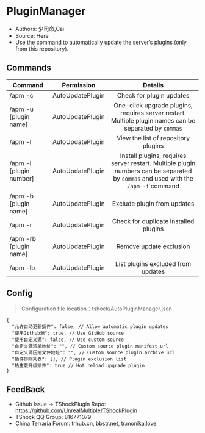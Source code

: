 # PluginManager

- Authors: 少司命,Cai
- Source: Here
- Use the command to automatically update the server’s plugins (only from this repository).

## Commands

| Command                 |        Permission         |                                                               Details                                                                |
|-------------------------| :-----------------: |:------------------------------------------------------------------------------------------------------------------------------------:|
| /apm -c                 | AutoUpdatePlugin   |                                                      	Check for plugin updates                                                       |
| /apm -u [plugin name]   | AutoUpdatePlugin   |               	One-click upgrade plugins, requires server restart. Multiple plugin names can be separated by `commas`                |
| /apm -l                 | AutoUpdatePlugin   |                                                 	View the list of repository plugins                                                 |
| /apm -i [plugin number] | AutoUpdatePlugin   | 	Install plugins, requires server restart. Multiple plugin numbers can be separated by `commas` and used with the `/apm -i` command  |
| /apm -b [plugin name]   | AutoUpdatePlugin   |                                                     	Exclude plugin from updates                                                     |
| /apm -r                 | AutoUpdatePlugin   |                                                     	Check for duplicate installed plugins                                           |
| /apm -rb [plugin name]  | AutoUpdatePlugin   |                                                       Remove update exclusion                                                        |
| /apm -lb                | AutoUpdatePlugin   |                                                  List plugins excluded from updates                                                  |

## Config
> Configuration file location：tshock/AutoPluginManager.json
```json5
{
  "允许自动更新插件": false, // Allow automatic plugin updates
  "使用Github源": true, // Use GitHub source
  "使用自定义源": false, // Use custom source
  "自定义源清单地址": "", // Custom source plugin manifest url
  "自定义源压缩文件地址": "", // Custom source plugin archive url
  "插件排除列表": [], // Plugin exclusion list
  "热重载升级插件": true // Hot reload upgrade plugin
}
```

## FeedBack
- Github Issue -> TShockPlugin Repo: https://github.com/UnrealMultiple/TShockPlugin
- TShock QQ Group: 816771079
- China Terraria Forum: trhub.cn, bbstr.net, tr.monika.love
